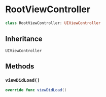 # RootViewController

``` swift
class RootViewController: UIViewController
```

## Inheritance

`UIViewController`

## Methods

### `viewDidLoad()`

``` swift
override func viewDidLoad()
```

